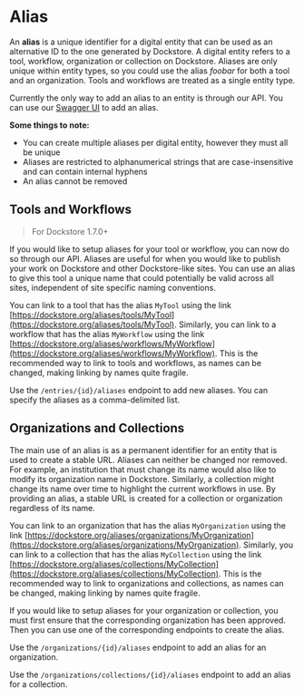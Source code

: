 # Alias
An **alias** is a unique identifier for a digital entity that can be used as an alternative ID to the one generated by Dockstore. A digital entity refers to a tool, workflow, organization or collection on Dockstore. Aliases are only unique within entity types, so you could use the alias *foobar* for both a tool and an organization. Tools and workflows are treated as a single entity type.

Currently the only way to add an alias to an entity is through our API. You can use our [Swagger UI](https://dockstore.org/api/static/swagger-ui/index.html#) to add an alias.

**Some things to note:**
* You can create multiple aliases per digital entity, however they must all be unique
* Aliases are restricted to alphanumerical strings that are case-insensitive and can contain internal hyphens
* An alias cannot be removed

## Tools and Workflows
> For Dockstore 1.7.0+

If you would like to setup aliases for your tool or workflow, you can now do so through our API. Aliases are useful for when you would like to publish your work on Dockstore and other Dockstore-like sites. You can use an alias to give this tool a unique name that could potentially be valid across all sites, independent of site specific naming conventions.

You can link to a tool that has the alias `MyTool` using the link [https://dockstore.org/aliases/tools/MyTool](https://dockstore.org/aliases/tools/MyTool). Similarly, you can link to a workflow that has the alias `MyWorkflow` using the link [https://dockstore.org/aliases/workflows/MyWorkflow](https://dockstore.org/aliases/workflows/MyWorkflow). This is the recommended way to link to tools and workflows, as names can be changed, making linking by names quite fragile.

Use the `/entries/{id}/aliases` endpoint to add new aliases. You can specify the aliases as a comma-delimited list.

## Organizations and Collections
The main use of an alias is as a permanent identifier for an entity that is used to create a stable URL. Aliases can neither be changed nor removed. For example, an institution that must change its name would also like to modify its organization name in Dockstore. Similarly, a collection might change its name over time to highlight the current workflows in use. By providing an alias, a stable URL is created for a collection or organization regardless of its name.

You can link to an organization that has the alias `MyOrganization` using the link [https://dockstore.org/aliases/organizations/MyOrganization](https://dockstore.org/aliases/organizations/MyOrganization). Similarly, you can link to a collection that has the alias `MyCollection` using the link [https://dockstore.org/aliases/collections/MyCollection](https://dockstore.org/aliases/collections/MyCollection). This is the recommended way to link to organizations and collections, as names can be changed, making linking by names quite fragile.

If you would like to setup aliases for your organization or collection, you must first ensure that the corresponding organization has been approved. Then you can use one of the corresponding endpoints to create the alias.

Use the `/organizations/{id}/aliases` endpoint to add an alias for an organization.

Use the `/organizations/collections/{id}/aliases` endpoint to add an alias for a collection.
